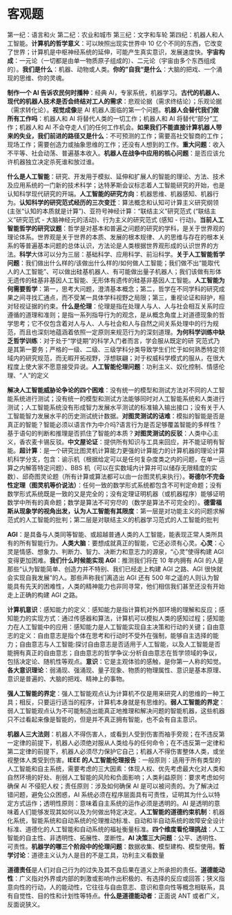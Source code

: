 # 客观题

第一纪：语言和火 第二纪：农业和城市 第三纪：文字和车轮 第四纪：机器人和人工智能。**计算机的哲学意义**：可以映照出现实世界中 10 亿个不同的东西，它改变了世界；计算机是中枢神经系统的延伸，可能产生真实意识，发展速度快。**宇宙构成**：一元论（一切都是由单一物质原子组成的）、二元论（宇宙由多个东西组成的）。**我们是什么**：机器、动物或人类。**你的”自我“是什么**：大脑的把戏、一个涌现的思维、你的灵魂。

**制作一个 AI 告诉农民何时播种**：经典 AI，专家系统，机器学习。**古代的机器人、现代的机器人技术是否会终结对工人的需求**：悲观论据（需求终结论）；乐观论据（需求转化论）。**视觉成像**是 AI 机器人面临的第一个问题。**机器人会替代我们做所有工作吗**：机器人和 AI 将替代人类的一切工作；机器人和 AI 将替代“部分”工作；机器人和 AI 不会夺走人们的任何工作机会。**如果我们不能直接计算机器人带来的失业，我们前进的路径又是什么**：不可预测的工作；需要高社交智商的工作；现场工作；需要创造力或抽象思维的工作；还没有人想到的工作。**重大问题**：收入不平等、社会动荡、普遍基本收入。**机器人在战争中应用的核心问题**：是否应该允许机器独立决定杀死谁和放过谁。

**什么是人工智能**：研究、开发用于模拟、延伸和扩展人的智能的理论、方法、技术及应用系统的一门新的技术科学；达特茅斯会议标志着人工智能研究的开始，也是认知科学现代研究的开端。**人工智能的研究方向**：机器思维、机器感知、机器行为。**认知科学的研究范式经历的三次变迁**：算法概念和认知可计算主义研究纲领 (主张“认知的本质就是计算”)、亚符号神经计算：“联结主义”研究范式 (“联结主义”研究范式 - 大脑神经元的活动)、行为主义的研究范式 (感知 - 行动)。**当前人工智能哲学的研究议题**：哲学是对基本和普遍之问题的研究的学科，是关于世界观的理论体系。世界观是关于世界的本质、发展的根本规律、人的思维与存在的根本关系的等普遍基本问题的总体认识，方法论是人类根据世界观形成的认识世界的方法。**科学**大体可以分为三层：基础科学、应用科学、前沿科学。**关于人工智能哲学问题**：我们做出什么样的/该做出什么样的/如何做人工智能；我们做不出“能取代人的人工智能”、可以做出硅基机器人、有可能做出量子机器人；我们该做有形体无遗传的硅基非基因人工智能、无形体有遗传的硅基非基因人工智能。**人工智能为何需要哲学**：第一，思考大问题，澄清基本概念；第二，哲学在不同学科的研究成果之间寻找汇通点，而不受某一具体学科视野之局限；第三，重视论证和辩护，相对轻视证据的约束。**什么是伦理**：伦理是指在处理人与人、人与社会相互关系时应遵循的道理和准则；是指一系列指导行为的观念，是从概念角度上对道德现象的哲学思考；它不仅包含着对人与人、人与社会和人与自然之间关系处理中的行为规范，而且也深刻地蕴涵着依照一定原则来规范行为的深刻道理。**为何科学训练中缺乏哲学训练**：对于处于“学徒期”的科学入门者而言，学会服从既定的研
究范式乃是其第一要务；严格的一级、二级、三级学科分类导致学生们忙于如何熟悉特定领域内的研究规范，而无暇开拓视野，浮想联翩；对于权威科学模式的服从，在很大程度上使大家不愿意接受异说。**人工智能伦理问题**：功利主义、奴化控制、情感伦理、“人”的定义

**解决人工智能威胁论争论的四个困难**：没有统一的模型和测试方法对不同的人工智能系统进行测试；没有统一的模型和测试方法能够同时对人工智能系统和人类进行测试；人工智能系统没有形成智力发展水平测试的标准输入输出接口；没有关于人工智能智力发展水平的历史测试统计数据。**对图灵测试的诘难**：模拟的智能是否是真正的智能？智能必须以语言作为中介吗?语言行为是否足够覆盖智能的多样性？基于语句的判断和推理是否抓住了智能的本质？**对图灵测试的反驳**：人类中心主义，香农麦卡锡反驳。**中文屋论证**：提供所有知识与工具来回应，并不能证明有智能。**超计算**：是一个研究比图灵机计算能力更强的计算能力的计算机器的理论计算机科学分支，包含：谕示机（根据给定可以是任何复杂度类之内的问题，在单一运算之内解答特定问题）、BBS 机（可以在实数域内计算并可以储存无限精度的实数）、邱奇图灵论题（所有计算或算法都可以由一台图灵机来执行）。**哥德尔不完备性定理（图灵机等价说法）**：任何一致的数学形式系统都包含不可判定命题；没有数学形式系统既是一致的又是完全的；没有定理证明机器（或机器程序）能够证明数学中所有的真命题；数学是算法不可穷尽的（数学是算法不可完全的）。**德雷福斯从现象学的视角出发，认为人工智能有其限度**：第一层是对功能主义的问题求解范式的人工智能的批判；第二层是对联结主义的机器学习范式的人工智能的批判

**AGI**：是具备与人类同等智能、或超越普通人类的人工智能，能表现正常人类所具有的所有智能行为。**人类大脑**：要想成就真正的智能，它还必须有心灵。**心灵**：心灵是情感、想象力、判断力、智力、决断力和意志力的源泉，“心灵”使得构建 AGI 变得更加困难。**我们什么时候能实现 AGI**：推测我们将在 10 年内拥有 AGI 的人是那些“认为智能简单、创造力并不特别、我们已经走上构建 AGI 之路、AGI 很快就会实现自我发展”的人。那些声称我们离造出 AGI 还有 500 年之遥的人则认为智能具有先天的困难性，人类的精神能力也非同寻常，他们相信我们甚至还没有开始走上正确的构建 AGI 之路。

**计算机意识**：感知能力的定义：感知能力是指计算机对外部环境的理解和反应；感知能力的实现方式：通过传感器和算法，计算机可以模拟人类的感知过程；感知能力在人工智能中的应用：感知能力是人工智能实现自主决策和行动的关键；自由意志的定义：自由意志是指个体在思考和行动时不受外在强制，能够自主选择的能力；自由意志与人工智能:探讨自由意志是否适用于人工智能，以及人工智能是否能拥有真正的自由意志；自由意志的哲学争议:分析自由意志在哲学领域的争议，包括决定论、随机性等观点。**意识**：它是主观体验的感触，是你第一人称的知觉。**各大意识理论**：弱涌现、强涌现、量子现象、物质的物理属性、意识是基本原理、意识是普遍的、大脑的把戏、精神上的事物。

**强人工智能的界定**：强人工智能观点认为计算机不仅是用来研究人的思维的一种工具；相反，只要运行适当的程序，计算机本身就是有思维的。**弱人工智能的界定**：弱人工智能观点认为不可能制造出能真正地推理和解决问题的智能机器，这些机器只不过看起来像是智能的，但是并不真正拥有智能，也不会有自主意识。

**机器人三大法则**：机器人不得伤害人，或看到人受到伤害而袖手旁观；在不违反第一定律的前提下，机器人必须绝对服从人类给与的任何命令；在不违反第一定律和第二定律的前提下，机器人必须尽力保护它自己；机器人不得伤害整体人类，或坐视整体人类受到伤害。**IEEE 的人工智能伦理报告**：一般原则：适用于所有类型的人工智能和自主系统，需要考虑的三大因素：体现人权、优先考虑最大化对人类和自然环境的好处、削弱人工智能的风险和负面影响；人类利益原则：要求考虑如何确保 AI 不侵犯人权；责任原则：涉及如何确保 AI 是可以被问责的。为了解决过错问题，避免公众困惑，AI 系统必须在程序层面具有可责性，证明其为什么以特定方式运作；透明性原则：意味着自主系统的运作必须是透明的。AI 是透明的意味着人们能够发现其如何以及为何做出特定决定。**人工智能的道德约束机制**：机器化系统，智能系统和自动系统的伦理推动标准、自动和半自动系统的故障安全设计标准、道德化的人工智能和自动系统的福祉衡量标准。**四个维度看伦理挑战**：人工智能的自主性、非透明性、拓展性、垄断性。**AI 决策三大问题**：公平、透明性、可责性。**机器学的哪三个阶段中的伦理问题**：数据收集、模型建构、模型使用。**哲学讨论**：道德主义认为人是目的不是工具，功利主义看数量

**道德责任**是人们对自己行为的过失及其不良后果在道义上所承担的责任。**道德能动性**：广义指对外界或内部的刺激或影响作出积极的、有选择的反应或回答；狭义指意向性的行动，人的能动性，它往往与自由意志、意识和意向性等概念相联系，具有自觉性、目的性和计划性等特点。**什么是道德能动者**：正面说 ANT 或者广义，反面说狭义。
